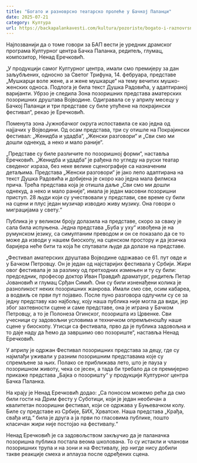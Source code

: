 ```yaml
---
title: "Богато и разноврсно театарско пролеће у Бачкој Паланци"
date: 2025-07-21
category: Култура
url: https://backapalankavesti.com/kultura/pozoriste/bogato-i-raznovrsno-teatarsko-prolece-u-backoj-palanci/
---
```


Најпозванији да о томе говори за БАП вести је уредник драмског програма Културног центра Бачка Паланка, редитељ, глумац, композитор, Ненад Еречковић.

„У продукцији самог Културног центра, имали смо премијеру за дан заљубљених, односно за Светог Трифуна, 14. фебруара, представе „Мушкарци воле жене, а и жене мушкарце“ на тему вечитих мушко-женских односа. Подлога је била текст Душка Радовића, у адаптираној варијанти. Убрзо је следила Зона позоришних представа аматерских позоришних друштава Војводине. Одигравала се у априлу месецу у Бачкој
Паланци и три представе су биле упућене на покрајински фестивал“, рекао је Еречковић.

Поменута зона Јужнобачког округа испоставила се као једна од најјачих у Војводини. Од осам представа, три су отишле на Покрајински фестивал: „Женидба и удадба“, „Женски разговори“ и „Сви смо ми дошли однекуд, а неко и мало раније“.

„Представе су биле различите по позоришној форми“, наставља Еречковић. „Женидба и удадба“ је рађена по угледу на руски театар сведеног израза, без неке велике сценографије са назначеним детаљима. Представа „Женски разговори“ је јако лепо адаптирана на текст Душка Радовића и добијена је скоро као једна мала филмска прича. Трећа представа која је отишла даље „Сви смо ми дошли однекуд, а неко и мало раније“, имала је један масовни позоришни приступ. 28 људи који су учествовали у представи, све време су били на сцени и плус један музичар изводио живу музику. Она говори о миграцијама у свету.“

Публика је у великом броју долазила на представе, скоро за сваку је сала била испуњена. Једна представа „Буба у уху“ извођена је на румунском језику, са симултаним преводом и он се показало да се то може да изводи у нашем биоскопу, на сценском простору и да језичка баријера неће бити та која ће спутавати људе да долазе на представе.

„Фестивал аматерских друштава Војводине одржавао се 61. пут овде и у Бачком Петровцу. Он је један од најстаријих фестивала у Србији. Жири овог фестивала је за разлику од претходних измењен и ту су били: председник, професор доктор Иван Правдић драматург, редитељ Петар Јовановић и глумац Срђан Симић. Они су били изненађени колика је разноликост неких позоришних жанрова. Имали смо све, осим кабареа, а водвиљ се први пут појавио. После пуно разговора одлучили су се за једну представу као најбољу, коју наша публика није могла да види, јер због захтевности сцене и саме представе, она је играна у Бачком Петровцу, а то је Полонеза Огинског, позоришта из Црвенке. Сви учесници су задовољни условима и техничком опремљеношћу наше сцене у биоскопу. Утисци са фестивала, прво да је публика задовољна и то даје наду да ћемо да завршимо ово позориште“, наставља Ненад Еречковић.

У априлу је одржан Фестивал позоришних представа за децу, где су најмлађи уживали у разним позоришним представама које су спремљене за њих. Полако се приближава лето, што је пауза у позоришном животу, чека се јесен, а тада би требало да се премијерно прикаже представа „Бајка о позоришту“ у продукцији Културног центра Бачка Паланка.

На крају је Ненад Еречковић додао: „Са поносом можемо рећи да смо били гости на Дрим фесту у Суботици, који је један необичан а квалитетан позоришни фестивал, који се одржава у Буњевачком колу. Биле су представе из Србије, БИХ, Хрватске. Наша представа „Крађа, свађа итд.“ била је друга а ја први по гласовима публике, пошто класичан жири није постојао на фестивалу.“

Ненад Еречковић је са задовољством закључио да је паланачка позоришна
публика постала веома школована. То су истакли и чланови позоришних трупа и на зони и на Фестивалу, јер нигде нису добили такве реакције смеха и аплауза после одређених сцена.
